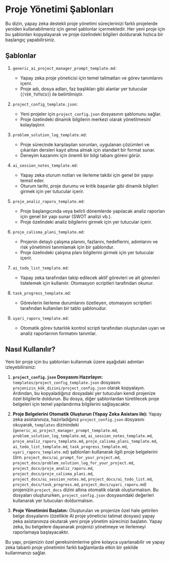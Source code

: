 # Proje Yönetimi Şablonları

Bu dizin, yapay zeka destekli proje yönetimi süreçlerinizi farklı projelerde yeniden kullanabilmeniz için genel şablonlar içermektedir. Her yeni proje için bu şablonları kopyalayarak ve proje özelindeki bilgileri doldurarak hızlıca bir başlangıç yapabilirsiniz.

## Şablonlar

1.  `generic_ai_project_manager_prompt_template.md`:
    *   Yapay zeka proje yöneticisi için temel talimatları ve görev tanımlarını içerir.
    *   Proje adı, dosya adları, faz başlıkları gibi alanlar yer tutucular (`[YER_TUTUCU]`) ile belirtilmiştir.

2.  `project_config_template.json`:
    *   Yeni projeler için `project_config.json` dosyasının şablonunu sağlar.
    *   Proje özelindeki dinamik bilgilerin merkezi olarak yönetilmesini kolaylaştırır.

3.  `problem_solution_log_template.md`:
    *   Proje sürecinde karşılaşılan sorunları, uygulanan çözümleri ve çıkarılan dersleri kayıt altına almak için standart bir format sunar.
    *   Deneyim kazanımı için önemli bir bilgi tabanı görevi görür.

4.  `ai_session_notes_template.md`:
    *   Yapay zeka oturum notları ve ilerleme takibi için genel bir yapıyı temsil eder.
    *   Oturum tarihi, proje durumu ve kritik başarılar gibi dinamik bilgileri girmek için yer tutucular içerir.

5.  `proje_analiz_raporu_template.md`:
    *   Proje başlangıcında veya belirli dönemlerde yapılacak analiz raporları için genel bir yapı sunar (SWOT analizi vb.).
    *   Proje özelindeki analiz bilgilerini girmek için yer tutucular içerir.

6.  `proje_calisma_plani_template.md`:
    *   Projenin detaylı çalışma planını, fazlarını, hedeflerini, adımlarını ve risk yönetimini tanımlamak için bir şablondur.
    *   Proje özelindeki çalışma planı bilgilerini girmek için yer tutucular içerir.

7.  `ai_todo_list_template.md`:
    *   Yapay zeka tarafından takip edilecek aktif görevleri ve alt görevleri listelemek için kullanılır. Otomasyon scriptleri tarafından okunur.

8.  `task_progress_template.md`:
    *   Görevlerin ilerleme durumlarını özetleyen, otomasyon scriptleri tarafından kullanılan bir tablo şablonudur.

9.  `uyari_raporu_template.md`:
    *   Otomatik görev tutarlılık kontrol scripti tarafından oluşturulan uyarı ve analiz raporlarının formatını tanımlar.

## Nasıl Kullanılır?

Yeni bir proje için bu şablonları kullanmak üzere aşağıdaki adımları izleyebilirsiniz:

1.  **`project_config.json` Dosyasını Hazırlayın:** `templates/project_config_template.json` dosyasını `projenizin_kök_dizini/project_config.json` olarak kopyalayın. Ardından, bu kopyaladığınız dosyadaki yer tutucuları kendi projenize özel bilgilerle doldurun. Bu dosya, diğer şablonlardan türetilecek proje belgeleri için temel yapılandırma bilgilerini sağlayacaktır.

2.  **Proje Belgelerini Otomatik Oluşturun (Yapay Zeka Asistanı ile):** Yapay zeka asistanınıza, hazırladığınız `project_config.json` dosyasını okuyarak, `templates` dizinindeki (`generic_ai_project_manager_prompt_template.md`, `problem_solution_log_template.md`, `ai_session_notes_template.md`, `proje_analiz_raporu_template.md`, `proje_calisma_plani_template.md`, `ai_todo_list_template.md`, `task_progress_template.md`, `uyari_raporu_template.md`) şablonları kullanarak ilgili proje belgelerini (örn. `project_docs/ai_prompt_for_your_project.md`, `project_docs/problem_solution_log_for_your_project.md`, `project_docs/proje_analiz_raporu.md`, `project_docs/proje_calisma_plani.md`, `project_docs/ai_session_notes.md`, `project_docs/ai_todo_list.md`, `project_docs/task_progress.md`, `project_docs/uyari_raporu.md`) projenizin `project_docs` dizini altına otomatik olarak oluşturmalısın. Bu dosyaları oluştururken, `project_config.json` dosyasındaki değerleri kullanarak yer tutucuları doldurmalısın.

3.  **Proje Yönetimini Başlatın:** Oluşturulan ve projenize özel hale getirilen belge dosyalarını (özellikle AI proje yöneticisi talimat dosyası) yapay zeka asistanınıza okutarak yeni proje yönetim sürecinizi başlatın. Yapay zeka, bu belgelere dayanarak projenizi yönetmeye ve ilerlemeyi raporlamaya başlayacaktır.

Bu yapı, projenizin özel gereksinimlerine göre kolayca uyarlanabilir ve yapay zeka tabanlı proje yönetimini farklı bağlamlarda etkin bir şekilde kullanmanızı sağlar. 